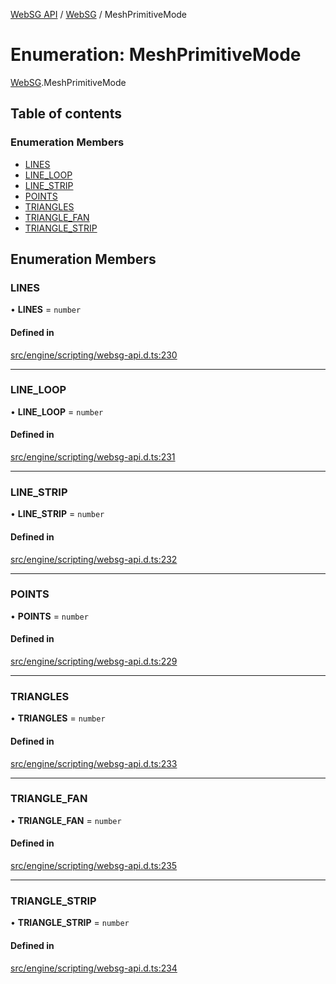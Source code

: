 [WebSG API](../README.md) / [WebSG](../modules/WebSG.md) / MeshPrimitiveMode

# Enumeration: MeshPrimitiveMode

[WebSG](../modules/WebSG.md).MeshPrimitiveMode

## Table of contents

### Enumeration Members

- [LINES](WebSG.MeshPrimitiveMode.md#lines)
- [LINE\_LOOP](WebSG.MeshPrimitiveMode.md#line_loop)
- [LINE\_STRIP](WebSG.MeshPrimitiveMode.md#line_strip)
- [POINTS](WebSG.MeshPrimitiveMode.md#points)
- [TRIANGLES](WebSG.MeshPrimitiveMode.md#triangles)
- [TRIANGLE\_FAN](WebSG.MeshPrimitiveMode.md#triangle_fan)
- [TRIANGLE\_STRIP](WebSG.MeshPrimitiveMode.md#triangle_strip)

## Enumeration Members

### LINES

• **LINES** = `number`

#### Defined in

[src/engine/scripting/websg-api.d.ts:230](https://github.com/thirdroom/thirdroom/blob/c8b57e0e/src/engine/scripting/websg-api.d.ts#L230)

___

### LINE\_LOOP

• **LINE\_LOOP** = `number`

#### Defined in

[src/engine/scripting/websg-api.d.ts:231](https://github.com/thirdroom/thirdroom/blob/c8b57e0e/src/engine/scripting/websg-api.d.ts#L231)

___

### LINE\_STRIP

• **LINE\_STRIP** = `number`

#### Defined in

[src/engine/scripting/websg-api.d.ts:232](https://github.com/thirdroom/thirdroom/blob/c8b57e0e/src/engine/scripting/websg-api.d.ts#L232)

___

### POINTS

• **POINTS** = `number`

#### Defined in

[src/engine/scripting/websg-api.d.ts:229](https://github.com/thirdroom/thirdroom/blob/c8b57e0e/src/engine/scripting/websg-api.d.ts#L229)

___

### TRIANGLES

• **TRIANGLES** = `number`

#### Defined in

[src/engine/scripting/websg-api.d.ts:233](https://github.com/thirdroom/thirdroom/blob/c8b57e0e/src/engine/scripting/websg-api.d.ts#L233)

___

### TRIANGLE\_FAN

• **TRIANGLE\_FAN** = `number`

#### Defined in

[src/engine/scripting/websg-api.d.ts:235](https://github.com/thirdroom/thirdroom/blob/c8b57e0e/src/engine/scripting/websg-api.d.ts#L235)

___

### TRIANGLE\_STRIP

• **TRIANGLE\_STRIP** = `number`

#### Defined in

[src/engine/scripting/websg-api.d.ts:234](https://github.com/thirdroom/thirdroom/blob/c8b57e0e/src/engine/scripting/websg-api.d.ts#L234)
